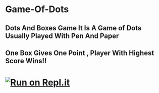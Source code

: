 # Game-Of-Dots
## Dots And Boxes Game It Is A Game of Dots Usually Played With Pen And Paper 
## One Box Gives One Point , Player With Highest Score Wins!!
# [![Run on Repl.it](https://repl.it/badge/github/rahul0101rock/Game-Of-Dots)](https://repl.it/github/rahul0101rock/Game-Of-Dots)
